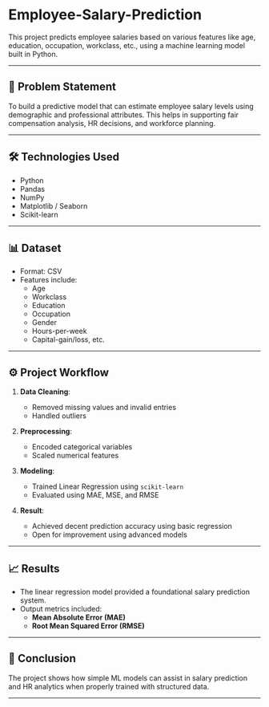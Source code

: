 # Employee-Salary-Prediction

This project predicts employee salaries based on various features like age, education, occupation, workclass, etc., using a machine learning model built in Python.

---

## 📌 Problem Statement

To build a predictive model that can estimate employee salary levels using demographic and professional attributes. This helps in supporting fair compensation analysis, HR decisions, and workforce planning.

---

## 🛠️ Technologies Used

- Python
- Pandas
- NumPy
- Matplotlib / Seaborn
- Scikit-learn

---

## 📊 Dataset

- Format: CSV
- Features include:
  - Age
  - Workclass
  - Education
  - Occupation
  - Gender
  - Hours-per-week
  - Capital-gain/loss, etc.

---

## ⚙️ Project Workflow

1. **Data Cleaning**:
   - Removed missing values and invalid entries
   - Handled outliers

2. **Preprocessing**:
   - Encoded categorical variables
   - Scaled numerical features

3. **Modeling**:
   - Trained Linear Regression using `scikit-learn`
   - Evaluated using MAE, MSE, and RMSE

4. **Result**:
   - Achieved decent prediction accuracy using basic regression
   - Open for improvement using advanced models

---

## 📈 Results

- The linear regression model provided a foundational salary prediction system.
- Output metrics included:
  - **Mean Absolute Error (MAE)**
  - **Root Mean Squared Error (RMSE)**

---

## 🙌 Conclusion

The project shows how simple ML models can assist in salary prediction and HR analytics when properly trained with structured data.

---
